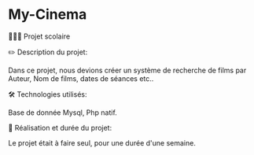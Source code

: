 # My-Cinema
👨🏻‍💻 Projet scolaire




✏️ Description du projet: 

Dans ce projet, nous devions créer un système de recherche de films par Auteur, Nom de films, dates de séances etc..




🛠️ Technologies utilisés:

Base de donnée Mysql, Php natif. 




📖 Réalisation et durée du projet: 

Le projet était à faire seul, pour une durée d'une semaine.
